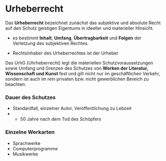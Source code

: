 # Urheberrecht
Das **Urheberrecht** bezeichnet zunächst das subjektive und absolute Recht auf den Schutz geistigen Eigentums in ideeller und materieller Hinsicht.

- es bestimmt **Inhalt**, **Umfang**, **Übertragbarkeit** und **Folgen** der Verletzung des subjektiven Rechtes.

- Rechtsinhaber des Urheberrechtes ist der Urheber

Das UrhG (Uhrheberrecht) legt die materiellen Schutzvoraussetzungen sowie Umfang und Grenzen des Schutzes von **Werken der Literatur, Wissenschaft und Kunst** fest und gilt nicht nur im geschäftlichen Verkehr, sondern ist auch im rein privaten bzw. nicht gewerblichen Bereich zu beachten.

### Dauer des Schutzes
- Standardfall, einzelner Autor, Veröffentlichung zu Lebzeit
- - 50 Jahre nach dem Tod des Schöpfers

### Einzelne Werkarten
- Sprachwerke
- Computerprogramme
- Musikwerke
